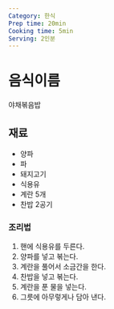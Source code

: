 ```yaml
---
Category: 한식
Prep time: 20min
Cooking time: 5min
Serving: 2인분
---
```


# 음식이름
야채볶음밥

## 재료
* 양파
* 파
* 돼지고기
* 식용유
* 계란 5개
* 찬밥 2공기

### 조리법
1. 핸에 식용유를 두른다.
2. 양파를 넣고 볶는다.
3. 계란을 풀어서 소금간을 한다.
4. 찬밥을 넣고 볶는다.
5. 계란을 푼 물을 넣는다.
6. 그릇에 아무렇게나 담아 낸다.